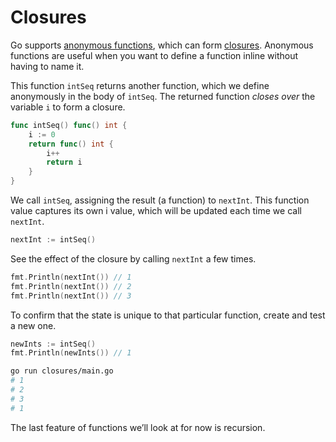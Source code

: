# Closures

Go supports [anonymous functions](https://en.wikipedia.org/wiki/Anonymous_function), which can form [closures](<https://en.wikipedia.org/wiki/Closure_(computer_science)>). Anonymous functions are useful when you want to define a function inline without having to name it.

This function `intSeq` returns another function, which we define anonymously in the body of `intSeq`. The returned function _closes over_ the variable `i` to form a closure.

```go
func intSeq() func() int {
    i := 0
    return func() int {
        i++
        return i
    }
}
```

We call `intSeq`, assigning the result (a function) to `nextInt`. This function value captures its own i value, which will be updated each time we call `nextInt`.

```go
nextInt := intSeq()
```

See the effect of the closure by calling `nextInt` a few times.

```go
fmt.Println(nextInt()) // 1
fmt.Println(nextInt()) // 2
fmt.Println(nextInt()) // 3
```

To confirm that the state is unique to that particular function, create and test a new one.

```go
newInts := intSeq()
fmt.Println(newInts()) // 1
```

```sh
go run closures/main.go
# 1
# 2
# 3
# 1
```

The last feature of functions we’ll look at for now is recursion.

